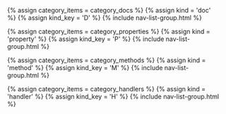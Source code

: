 <ul>

{% assign category_items = category_docs %}
{% assign kind = 'doc' %}
{% assign kind_key = 'D' %}
{% include nav-list-group.html %}

{% assign category_items = category_properties %}
{% assign kind = 'property' %}
{% assign kind_key = 'P' %}
{% include nav-list-group.html %}

{% assign category_items = category_methods %}
{% assign kind = 'method' %}
{% assign kind_key = 'M' %}
{% include nav-list-group.html %}

{% assign category_items = category_handlers %}
{% assign kind = 'handler' %}
{% assign kind_key = 'H' %}
{% include nav-list-group.html %}

</ul>
